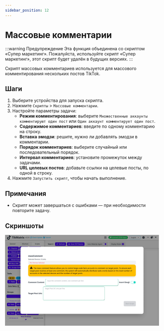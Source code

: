 ```yaml
---
sidebar_position: 12
---
```


# Массовые комментарии

:::warning Предупреждение
Эта функция объединена со скриптом «Супер маркетинг». Пожалуйста, используйте скрипт «Супер маркетинг», этот скрипт будет удалён в будущих версиях.
:::

Скрипт массовых комментариев используется для массового комментирования нескольких постов TikTok.

## Шаги

1. Выберите устройства для запуска скрипта.
2. Нажмите `Скрипты` > `Массовые комментарии`.
3. Настройте параметры задачи:
    - **Режим комментирования**: выберите `Множественные аккаунты комментируют один пост` или `Один аккаунт комментирует один пост`.
    - **Содержимое комментариев**: введите по одному комментарию на строку.
    - **Вставка эмодзи**: решите, нужно ли добавлять эмодзи в комментарии.
    - **Порядок комментариев**: выберите случайный или последовательный порядок.
    - **Интервал комментариев**: установите промежуток между задачами.
    - **URL целевых постов**: добавьте ссылки на целевые посты, по одной в строку.
4. Нажмите `Запустить скрипт`, чтобы начать выполнение.

## Примечания

- Скрипт может завершаться с ошибками — при необходимости повторите задачу.

## Скриншоты

![Массовые комментарии](../img/mass-comment.webp)
